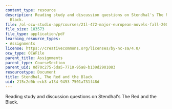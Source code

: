 ```yaml
---
content_type: resource
description: Reading study and discussion questions on Stendhal's The Red and the
  Black.
file: /ol-ocw-studio-app/courses/21l-472-major-european-novels-fall-2008/215c2d0becb3a13494537501a731f48d_stendhal.pdf
file_size: 183573
file_type: application/pdf
learning_resource_types:
- Assignments
license: https://creativecommons.org/licenses/by-nc-sa/4.0/
ocw_type: OCWFile
parent_title: Assignments
parent_type: CourseSection
parent_uid: 0d70c275-5da5-7710-95a8-b139d2901083
resourcetype: Document
title: Stendhal, The Red and the Black
uid: 215c2d0b-ecb3-a134-9453-7501a731f48d
---
```

Reading study and discussion questions on Stendhal's The Red and the Black.
